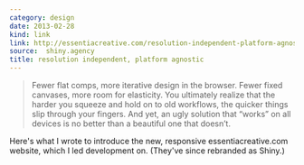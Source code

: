 ```yaml
---
category: design
date: 2013-02-28
kind: link
link: http://essentiacreative.com/resolution-independent-platform-agnostic/
source:  shiny.agency
title: resolution independent, platform agnostic
---
```


>Fewer flat comps, more iterative design in the browser. Fewer fixed canvases, more room for elasticity. You ultimately realize that the harder you squeeze and hold on to old workflows, the quicker things slip through your fingers. And yet, an ugly solution that “works” on all devices is no better than a beautiful one that doesn’t.

Here's what I wrote to introduce the new, responsive essentiacreative.com website, which I led development on.  (They've since rebranded as Shiny.)

